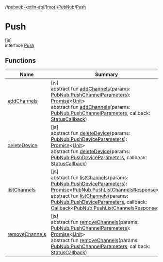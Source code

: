 //[pubnub-kotlin-api](../../../../index.md)/[[root]](../../index.md)/[PubNub](../index.md)/[Push](index.md)

# Push

[js]\
interface [Push](index.md)

## Functions

| Name | Summary |
|---|---|
| [addChannels](add-channels.md) | [js]<br>abstract fun [addChannels](add-channels.md)(params: [PubNub.PushChannelParameters](../-push-channel-parameters/index.md)): [Promise](https://kotlinlang.org/api/core/kotlin-stdlib/kotlin.js/-promise/index.html)&lt;[Unit](https://kotlinlang.org/api/core/kotlin-stdlib/kotlin/-unit/index.html)&gt;<br>abstract fun [addChannels](add-channels.md)(params: [PubNub.PushChannelParameters](../-push-channel-parameters/index.md), callback: [StatusCallback](../../-status-callback/index.md)) |
| [deleteDevice](delete-device.md) | [js]<br>abstract fun [deleteDevice](delete-device.md)(params: [PubNub.PushDeviceParameters](../-push-device-parameters/index.md)): [Promise](https://kotlinlang.org/api/core/kotlin-stdlib/kotlin.js/-promise/index.html)&lt;[Unit](https://kotlinlang.org/api/core/kotlin-stdlib/kotlin/-unit/index.html)&gt;<br>abstract fun [deleteDevice](delete-device.md)(params: [PubNub.PushDeviceParameters](../-push-device-parameters/index.md), callback: [StatusCallback](../../-status-callback/index.md)) |
| [listChannels](list-channels.md) | [js]<br>abstract fun [listChannels](list-channels.md)(params: [PubNub.PushDeviceParameters](../-push-device-parameters/index.md)): [Promise](https://kotlinlang.org/api/core/kotlin-stdlib/kotlin.js/-promise/index.html)&lt;[PubNub.PushListChannelsResponse](../-push-list-channels-response/index.md)&gt;<br>abstract fun [listChannels](list-channels.md)(params: [PubNub.PushDeviceParameters](../-push-device-parameters/index.md), callback: [Callback](../../-callback/index.md)&lt;[PubNub.PushListChannelsResponse](../-push-list-channels-response/index.md)&gt;) |
| [removeChannels](remove-channels.md) | [js]<br>abstract fun [removeChannels](remove-channels.md)(params: [PubNub.PushChannelParameters](../-push-channel-parameters/index.md)): [Promise](https://kotlinlang.org/api/core/kotlin-stdlib/kotlin.js/-promise/index.html)&lt;[Unit](https://kotlinlang.org/api/core/kotlin-stdlib/kotlin/-unit/index.html)&gt;<br>abstract fun [removeChannels](remove-channels.md)(params: [PubNub.PushChannelParameters](../-push-channel-parameters/index.md), callback: [StatusCallback](../../-status-callback/index.md)) |
